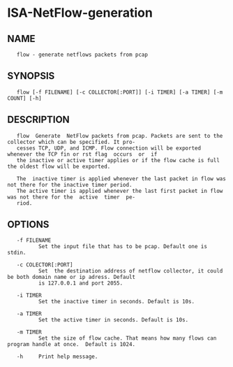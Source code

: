 # ISA-NetFlow-generation


## NAME
       flow - generate netflows packets from pcap

## SYNOPSIS
       flow [-f FILENAME] [-c COLLECTOR[:PORT]] [-i TIMER] [-a TIMER] [-m COUNT] [-h]

## DESCRIPTION
       flow  Generate  NetFlow packets from pcap. Packets are sent to the collector which can be specified. It pro‐
       cesses TCP, UDP, and ICMP. Flow connection will be exported whenever the TCP fin or rst flag  occurs  or  if
       the inactive or active timer applies or if the flow cache is full the oldest flow will be exported.

       The  inactive timer is applied whenever the last packet in flow was not there for the inactive timer period.
       The active timer is applied whenever the last first packet in flow was not there for the  active  timer  pe‐
       riod.

## OPTIONS
       -f FILENAME
              Set the input file that has to be pcap. Default one is stdin.

       -c COLECTOR[:PORT]
              Set  the destination address of netflow collector, it could be both domain name or ip adress. Default
              is 127.0.0.1 and port 2055.

       -i TIMER
              Set the inactive timer in seconds. Default is 10s.

       -a TIMER
              Set the active timer in seconds. Default is 10s.

       -m TIMER
              Set the size of flow cache. That means how many flows can program handle at once.  Default is 1024.

       -h     Print help message.


